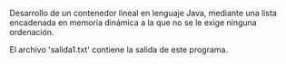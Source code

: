 Desarrollo de un contenedor lineal en lenguaje Java, mediante una lista encadenada en memoria dinámica a la que no se le exige ninguna ordenación.

El archivo 'salida1.txt' contiene la salida de este programa.
